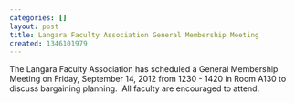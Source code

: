 ```yaml
---
categories: []
layout: post
title: Langara Faculty Association General Membership Meeting
created: 1346101979
---
```

<p>The Langara Faculty Association has scheduled a General Membership Meeting on Friday, September 14, 2012 from 1230 - 1420 in Room A130 to discuss bargaining planning.&nbsp; All faculty are encouraged to attend.</p>
